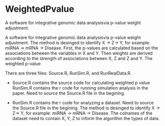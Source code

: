 # WeightedPvalue
A software for integrative genomic data analysisvia p-value weight adjustment. 

A software for integrative genomic data analysisvia p-value weight adjustment. The method is desinged to identify X -> Z-> Y, for example: miRNA -> mRNA -> Disease. First, the p-values are calculated based on the associations between the variables in X and Y. Then weights are derived according to the strength of associations between X, Z and Z and Y. The weighted p-value 


There are three files: 
Source.R, RunSim.R, and RunRealData.R. 

* Source.R contains the source code for calculating weighted p value  
RunSim.R contains the r code for running simulation analysis in the paper. Need to source the Source.R file in the begining. 

* RunSim.R contains the r code for analyzing a dataset. Need to source the Source.R file in the begining. The method is desinged to identify X -> Z-> Y, for example: miRNA -> mRNA -> Disease. The colnames of the dataset need to contain X, Y, Z  to inform the algorithm the types of data. 
